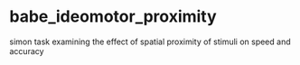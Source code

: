 # babe_ideomotor_proximity
simon task examining the effect of spatial proximity of stimuli on speed and accuracy
